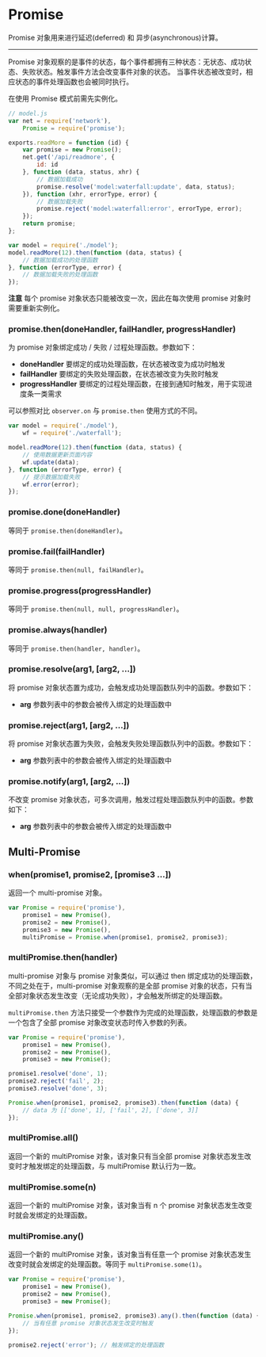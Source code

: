 Promise
==========

Promise 对象用来进行延迟(deferred) 和 异步(asynchronous)计算。

----------

Promise 对象观察的是事件的状态，每个事件都拥有三种状态：无状态、成功状态、失败状态。触发事件方法会改变事件对象的状态。
当事件状态被改变时，相应状态的事件处理函数也会被同时执行。

在使用 Promise 模式前需先实例化。

``` javascript
// model.js
var net = require('network'),
    Promise = require('promise');

exports.readMore = function (id) {
    var promise = new Promise();
    net.get('/api/readmore', {
        id: id
    }, function (data, status, xhr) {
        // 数据加载成功
        promise.resolve('model:waterfall:update', data, status);
    }), function (xhr, errorType, error) {
        // 数据加载失败
        promise.reject('model:waterfall:error', errorType, error);
    });
    return promise;
};
```

``` javascript
var model = require('./model');
model.readMore(12).then(function (data, status) {
    // 数据加载成功的处理函数
}, function (errorType, error) {
    // 数据加载失败的处理函数
});
```

__注意__ 每个 promise 对象状态只能被改变一次，因此在每次使用 promise 对象时需要重新实例化。

### promise.then(doneHandler, failHandler, progressHandler)

为 promise 对象绑定成功 / 失败 / 过程处理函数。参数如下：

* __doneHandler__ 要绑定的成功处理函数，在状态被改变为成功时触发
* __failHandler__ 要绑定的失败处理函数，在状态被改变为失败时触发
* __progressHandler__ 要绑定的过程处理函数，在接到通知时触发，用于实现进度条一类需求

可以参照对比 `observer.on` 与 `promise.then` 使用方式的不同。

``` javascript
var model = require('./model'),
    wf = require('./waterfall');

model.readMore(12).then(function (data, status) {
    // 使用数据更新页面内容
    wf.update(data);
}, function (errorType, error) {
    // 提示数据加载失败
    wf.error(error);
});
```

### promise.done(doneHandler)

等同于 `promise.then(doneHandler)`。

### promise.fail(failHandler)

等同于 `promise.then(null, failHandler)`。

### promise.progress(progressHandler)

等同于 `promise.then(null, null, progressHandler)`。

### promise.always(handler)

等同于 `promise.then(handler, handler)`。

### promise.resolve(arg1, [arg2, ...])

将 promise 对象状态置为成功，会触发成功处理函数队列中的函数。参数如下：

* __arg__ 参数列表中的参数会被传入绑定的处理函数中

### promise.reject(arg1, [arg2, ...])

将 promise 对象状态置为失败，会触发失败处理函数队列中的函数。参数如下：

* __arg__ 参数列表中的参数会被传入绑定的处理函数中

### promise.notify(arg1, [arg2, ...])

不改变 promise 对象状态，可多次调用，触发过程处理函数队列中的函数。参数如下：

* __arg__ 参数列表中的参数会被传入绑定的处理函数中

## Multi-Promise

### when(promise1, promise2, [promise3 ...])

返回一个 multi-promise 对象。

``` javascript
var Promise = require('promise'),
    promise1 = new Promise(),
    promise2 = new Promise(),
    promise3 = new Promise(),
    multiPromise = Promise.when(promise1, promise2, promise3);
```

### multiPromise.then(handler)

multi-promise 对象与 promise 对象类似，可以通过 then 绑定成功的处理函数，不同之处在于，multi-promise 对象观察的是全部 promise 对象的状态，只有当全部对象状态发生改变（无论成功失败），才会触发所绑定的处理函数。

`multiPromise.then` 方法只接受一个参数作为完成的处理函数，处理函数的参数是一个包含了全部 promise 对象改变状态时传入参数的列表。

``` javascript
var Promise = require('promise'),
    promise1 = new Promise(),
    promise2 = new Promise(),
    promise3 = new Promise();

promise1.resolve('done', 1);
promise2.reject('fail', 2);
promise3.resolve('done', 3);

Promise.when(promise1, promise2, promise3).then(function (data) {
    // data 为 [['done', 1], ['fail', 2], ['done', 3]]
});
```

### multiPromise.all()

返回一个新的 multiPromise 对象，该对象只有当全部 promise 对象状态发生改变时才触发绑定的处理函数，与 multiPromise 默认行为一致。

### multiPromise.some(n)

返回一个新的 multiPromise 对象，该对象当有 n 个 promise 对象状态发生改变时就会发绑定的处理函数。

### multiPromise.any()

返回一个新的 multiPromise 对象，该对象当有任意一个 promise 对象状态发生改变时就会发绑定的处理函数。等同于 `multiPromise.some(1)`。

``` javascript
var Promise = require('promise'),
    promise1 = new Promise(),
    promise2 = new Promise(),
    promise3 = new Promise();

Promise.when(promise1, promise2, promise3).any().then(function (data) {
    // 当有任意 promise 对象状态发生改变时触发
});

promise2.reject('error'); // 触发绑定的处理函数
```